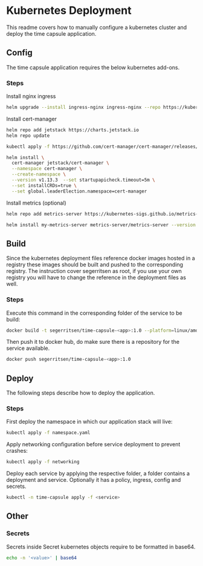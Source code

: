 # Kubernetes Deployment

This readme covers how to manually configure a kubernetes cluster and deploy the time capsule application.

## Config

The time capsule application requires the below kubernetes add-ons.

### Steps

Install nginx ingress

```sh
helm upgrade --install ingress-nginx ingress-nginx --repo https://kubernetes.github.io/ingress-nginx --namespace ingress-nginx --create-namespace
```

Install cert-manager

```sh
helm repo add jetstack https://charts.jetstack.io
helm repo update

kubectl apply -f https://github.com/cert-manager/cert-manager/releases/download/v1.13.3/cert-manager.crds.yaml

helm install \
  cert-manager jetstack/cert-manager \
  --namespace cert-manager \
  --create-namespace \
  --version v1.13.3  --set startupapicheck.timeout=5m \
  --set installCRDs=true \
  --set global.leaderElection.namespace=cert-manager
```

Install metrics (optional)

```sh
helm repo add metrics-server https://kubernetes-sigs.github.io/metrics-server/

helm install my-metrics-server metrics-server/metrics-server --version 3.11.0
```

## Build

Since the kubernetes deployment files reference docker images hosted in a registry these images should be built and pushed to the corresponding registry. The instruction cover segerritsen as root, if you use your own registry you will have to change the reference in the deployment files as well.

### Steps

Execute this command in the corresponding folder of the service to be build:

```sh
docker build -t segerritsen/time-capsule-<app>:1.0 --platform=linux/amd64 .
```

Then push it to docker hub, do make sure there is a repository for the service available.

```sh
docker push segerritsen/time-capsule-<app>:1.0
```

## Deploy

The following steps describe how to deploy the application.

### Steps

First deploy the namespace in which our application stack will live:

```sh
kubectl apply -f namespace.yaml
```

Apply networking configuration before service deployment to prevent crashes:

```sh
kubectl apply -f networking
```

Deploy each service by applying the respective folder, a folder contains a deployment and service. Optionally it has a policy, ingress, config and secrets.

```sh
kubectl -n time-capsule apply -f <service>
```

## Other

### Secrets

Secrets inside Secret kubernetes objects require to be formatted in base64.

```sh
echo -n '<value>' | base64
```
